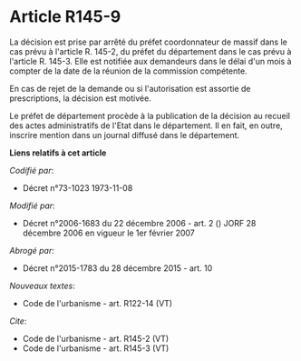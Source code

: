 # Article R145-9

La décision est prise par arrêté du préfet coordonnateur de massif dans le cas prévu à l'article R. 145-2, du préfet du
département dans le cas prévu à l'article R. 145-3. Elle est notifiée aux demandeurs dans le délai d'un mois à compter de la
date de la réunion de la commission compétente. 

En cas de rejet de la demande ou si l'autorisation est assortie de prescriptions, la décision est motivée. 

Le préfet de département procède à la publication de la décision au recueil des actes administratifs de l'Etat dans le
département. Il en fait, en outre, inscrire mention dans un journal diffusé dans le département.

**Liens relatifs à cet article**

_Codifié par_:

  - Décret n°73-1023 1973-11-08

_Modifié par_:

  - Décret n°2006-1683 du 22 décembre 2006 - art. 2 () JORF 28 décembre 2006 en vigueur le 1er février 2007

_Abrogé par_:

  - Décret n°2015-1783 du 28 décembre 2015 - art. 10

_Nouveaux textes_:

  - Code de l'urbanisme - art. R122-14 (VT)

_Cite_:

  - Code de l'urbanisme - art. R145-2 (VT)
  - Code de l'urbanisme - art. R145-3 (VT)
